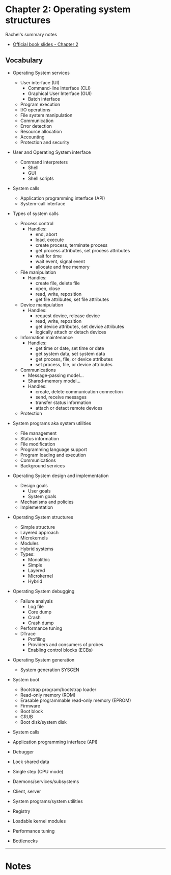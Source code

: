 # Chapter 2: Operating system structures

Rachel's summary notes

* [Official book slides - Chapter 2](http://codex.cs.yale.edu/avi/os-book/OS9/slide-dir/PPT-dir/ch2.ppt)

## Vocabulary

* Operating System services
	* User interface (UI)
		* Command-line Interface (CLI)
		* Graphical User Interface (GUI)
		* Batch interface
	* Program execution
	* I/O operations
	* File system manipulation
	* Communication
	* Error detection
	* Resource allocation
	* Accounting
	* Protection and security
* User and Operating System interface
	* Command interpreters
		* Shell
		* GUI
		* Shell scripts
* System calls
	* Application programming interface (API)
	* System-call interface
* Types of system calls
	* Process control
		* Handles:
			* end, abort
			* load, execute
			* create process, terminate process
			* get process attributes, set process attributes
			* wait for time
			* wait event, signal event
			* allocate and free memory
	* File manipulation
		* Handles:
			* create file, delete file
			* open, close
			* read, write, reposition
			* get file attributes, set file attributes
	* Device manipulation
		* Handles:
			* request device, release device
			* read, write, reposition
			* get device attributes, set device attributes
			* logically attach or detach devices
	* Information maintenance
		* Handles:
			* get time or date, set time or date
			* get system data, set system data
			* get process, file, or device attributes
			* set process, file, or device attributes
	* Communications
		* Message-passing model...
		* Shared-memory model...
		* Handles:
			* create, delete communication connection
			* send, receive messages
			* transfer status information
			* attach or detact remote devices
	* Protection
* System programs aka system utilities
	* File management
	* Status information
	* File modification
	* Programming language support
	* Program loading and execution
	* Communications
	* Background services
* Operating System design and implementation
	* Design goals
		* User goals
		* System goals
	* Mechanisms and policies
	* Implementation
* Operating System structures
	* Simple structure
	* Layered approach
	* Microkernels
	* Modules
	* Hybrid systems
	* Types:
		* Monolithic
		* Simple
		* Layered
		* Microkernel
		* Hybrid
* Operating System debugging
	* Failure analysis
		* Log file
		* Core dump
		* Crash
		* Crash dump
	* Performance tuning
	* DTrace
		* Profiling
		* Providers and consumers of probes
		* Enabling control blocks (ECBs)
* Operating System generation
	* System generation SYSGEN
* System boot
	* Bootstrap program/bootstrap loader
	* Read-only memory (ROM)
	* Erasable programmable read-only memory (EPROM)
	* Firmware
	* Boot block
	* GRUB
	* Boot disk/system disk

* System calls
* Application programming interface (API)
* Debugger
* Lock shared data
* Single step (CPU mode)
* Daemons/services/subsystems
* Client, server
* System programs/system utilities
* Registry
* Loadable kernel modules
* Performance tuning
* Bottlenecks


---

# Notes

